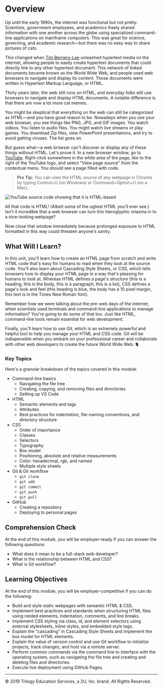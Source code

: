 Overview
===
Up until the early 1990s, the internet was functional but not pretty. Scientists, government
employees, and academics freely shared information with one another across the globe using
specialized command-line applications on mainframe computers. This was great for science, 
governing, and academic research—but there was no easy way to share pictures of cats. 

This changed when [Tim Berners-Lee](https://www.w3.org/People/Berners-Lee/) unleashed hypertext  media on the internet, allowing people to easily create hypertext documents that could directly
link to any other hypertext document. This network of linked documents became known as the World
Wide Web, and people used web browsers to navigate and display its content. Those documents 
were written in Hypertext Markup Language, or HTML. 

Thirty years later, the web still runs on HTML, and everyday folks still use browsers to navigate and display HTML documents. A notable difference
is that there are now a lot more cat memes.
 
You might be skeptical that everything on the web can still be categorized as HTML—and you have good reason to be. Nowadays when you use your web browser, you see things like PNG, JPG, and GIF images. You watch videos. You listen to audio files. You might watch live streams or play games. You download Zip files, view PowerPoint 
presentations, and try to avoid getting viruses. The list goes on. 

But guess what—a web browser can't discover or display any of these things without HTML. Let's prove it. In a new browser window, go to [YouTube](https://www.youtube.com/). 
Right-click somewhere in the white 
area of the page, like to the right of the YouTube logo, and select "View page source" from
the contextual menu. You should see a page filled with code.

> **Pro Tip:** You can view the HTML source of any webpage in Chrome by typing Control+U (on Windows) or Command+Option+U (on a Mac).

<img src="assets/youtube_html_source.png" alt="YouTube source code showing that it is HTML-based" />

All that code is HTML! (Albeit some of the ugliest HTML you'll ever see.) Isn't it incredible that
a web browser can turn this hieroglyphic miasma in to a nice-looking webpage? 

Now close that window immediately because prolonged exposure to HTML formatted in this way could threaten anyone's sanity.

## What Will I Learn? 

In this unit, you'll learn how to create an HTML page from scratch and write HTML code that's easy for humans to read when they look at the source code. You'll also learn about Cascading Style Sheets, or CSS, which tells browsers how to display your HTML page in a
way that's pleasing for humans to look at. Whereas HTML defines a page's structure (this is a heading, this is the body, this is a paragraph, this is a list), CSS defines a page's look and feel (this heading is blue, the body has a 10 pixel margin, this text is in the Times New Roman font).

Remember how we were talking about the pre-web days of the internet, when scientists used terminals and command-line applications to manage information? You're going to do some of that too. Just like HTML, command-line tools remain essential for web development.

Finally, you'll learn how to use Git, which is an extremely powerful and helpful tool to help you manage your HTML and CSS code. Git will be indispensible when you embark on your professional career and collaborate with other web developers to create the future World Wide Web. 🐈

### Key Topics

Here's a granular breakdown of the topics covered in this module: 
* Command-line basics
  * Navigating the file tree
  * Creating, copying, and removing files and directories
  * Setting up VS Code
* HTML
  * Semantic elements and tags
  * Attributes
  * Best practices for indentation, file-naming conventions, and directory structure
* CSS
  * Order of importance
  * Classes
  * Selectors
  * Typography
  * Box model
  * Positioning, absolute and relative measurements
  * Color: hexadecimal, rgb, and named
  * Multiple style sheets
* Git & Git workflow
  * `git clone`
  * `git add`
  * `git commit`
  * `git push`
  * `git pull`
* GitHub
  * Creating a repository
  * Deploying to personal pages

## Comprehension Check
At the end of this module, you will be employer-ready if you can answer the following questions:
* What does it mean to be a full-stack web developer?
* What is the relationship between HTML and CSS?
* What is Git workflow?

## Learning Objectives
At the end of this module, you will be employer-competitive if you can do the following:
* Build and style static webpages with semantic HTML & CSS.
* Implement best practices and standards when structuring HTML files using nested elements, indentation, comments, and line breaks.
* Implement CSS styling via class, id, and element selectors using external stylesheets, inline styles, and embedded style tags.
* Explain the "cascading" in Cascading Style Sheets and implement the box model for HTML elements.
* Explain the value of version control and use Git workflow to initialize projects, track changes, and host via a remote server.
* Perform common commands via the command line to interface with the operating system, such as navigating the file tree and creating and deleting files and directories.
* Execute live deployment using GitHub Pages.

---
© 2019 Trilogy Education Services, a 2U, Inc. brand. All Rights Reserved.
